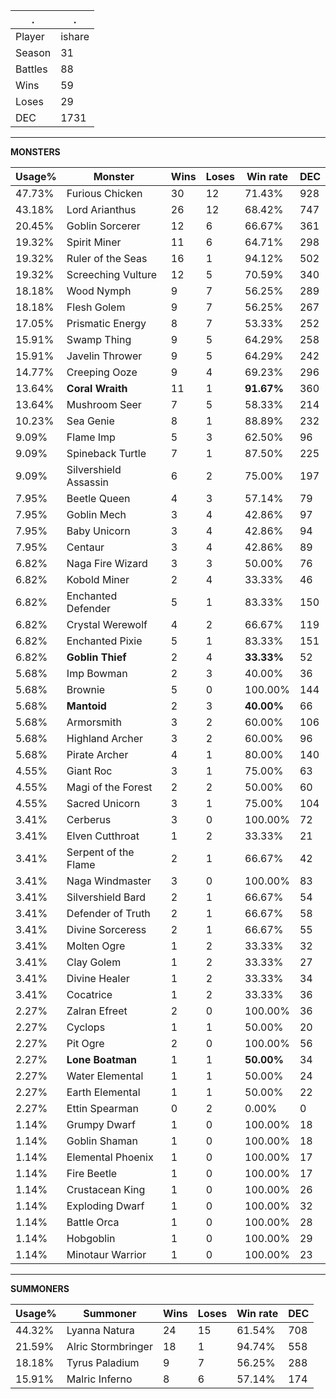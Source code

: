 .|.
|-|-
Player|ishare
Season|31
Battles|88
Wins|59
Loses|29
DEC|1731

---
**MONSTERS**

Usage%|Monster|Wins|Loses|Win rate|DEC|
-|-|-|-|-|-|
47.73%|Furious Chicken|30|12|71.43%|928|
43.18%|Lord Arianthus|26|12|68.42%|747|
20.45%|Goblin Sorcerer|12|6|66.67%|361|
19.32%|Spirit Miner|11|6|64.71%|298|
19.32%|Ruler of the Seas|16|1|94.12%|502|
19.32%|Screeching Vulture|12|5|70.59%|340|
18.18%|Wood Nymph|9|7|56.25%|289|
18.18%|Flesh Golem|9|7|56.25%|267|
17.05%|Prismatic Energy|8|7|53.33%|252|
15.91%|Swamp Thing|9|5|64.29%|258|
15.91%|Javelin Thrower|9|5|64.29%|242|
14.77%|Creeping Ooze|9|4|69.23%|296|
13.64%|**Coral Wraith**|11|1|**91.67%**|360|
13.64%|Mushroom Seer|7|5|58.33%|214|
10.23%|Sea Genie|8|1|88.89%|232|
9.09%|Flame Imp|5|3|62.50%|96|
9.09%|Spineback Turtle|7|1|87.50%|225|
9.09%|Silvershield Assassin|6|2|75.00%|197|
7.95%|Beetle Queen|4|3|57.14%|79|
7.95%|Goblin Mech|3|4|42.86%|97|
7.95%|Baby Unicorn|3|4|42.86%|94|
7.95%|Centaur|3|4|42.86%|89|
6.82%|Naga Fire Wizard|3|3|50.00%|76|
6.82%|Kobold Miner|2|4|33.33%|46|
6.82%|Enchanted Defender|5|1|83.33%|150|
6.82%|Crystal Werewolf|4|2|66.67%|119|
6.82%|Enchanted Pixie|5|1|83.33%|151|
6.82%|**Goblin Thief**|2|4|**33.33%**|52|
5.68%|Imp Bowman|2|3|40.00%|36|
5.68%|Brownie|5|0|100.00%|144|
5.68%|**Mantoid**|2|3|**40.00%**|66|
5.68%|Armorsmith|3|2|60.00%|106|
5.68%|Highland Archer|3|2|60.00%|96|
5.68%|Pirate Archer|4|1|80.00%|140|
4.55%|Giant Roc|3|1|75.00%|63|
4.55%|Magi of the Forest|2|2|50.00%|60|
4.55%|Sacred Unicorn|3|1|75.00%|104|
3.41%|Cerberus|3|0|100.00%|72|
3.41%|Elven Cutthroat|1|2|33.33%|21|
3.41%|Serpent of the Flame|2|1|66.67%|42|
3.41%|Naga Windmaster|3|0|100.00%|83|
3.41%|Silvershield Bard|2|1|66.67%|54|
3.41%|Defender of Truth|2|1|66.67%|58|
3.41%|Divine Sorceress|2|1|66.67%|55|
3.41%|Molten Ogre|1|2|33.33%|32|
3.41%|Clay Golem|1|2|33.33%|27|
3.41%|Divine Healer|1|2|33.33%|34|
3.41%|Cocatrice|1|2|33.33%|36|
2.27%|Zalran Efreet|2|0|100.00%|36|
2.27%|Cyclops|1|1|50.00%|20|
2.27%|Pit Ogre|2|0|100.00%|56|
2.27%|**Lone Boatman**|1|1|**50.00%**|34|
2.27%|Water Elemental|1|1|50.00%|24|
2.27%|Earth Elemental|1|1|50.00%|22|
2.27%|Ettin Spearman|0|2|0.00%|0|
1.14%|Grumpy Dwarf|1|0|100.00%|18|
1.14%|Goblin Shaman|1|0|100.00%|18|
1.14%|Elemental Phoenix|1|0|100.00%|17|
1.14%|Fire Beetle|1|0|100.00%|17|
1.14%|Crustacean King|1|0|100.00%|26|
1.14%|Exploding Dwarf|1|0|100.00%|32|
1.14%|Battle Orca|1|0|100.00%|28|
1.14%|Hobgoblin|1|0|100.00%|29|
1.14%|Minotaur Warrior|1|0|100.00%|23|

---
**SUMMONERS**

Usage%|Summoner|Wins|Loses|Win rate|DEC|
-|-|-|-|-|-|
44.32%|Lyanna Natura|24|15|61.54%|708|
21.59%|Alric Stormbringer|18|1|94.74%|558|
18.18%|Tyrus Paladium|9|7|56.25%|288|
15.91%|Malric Inferno|8|6|57.14%|174|
